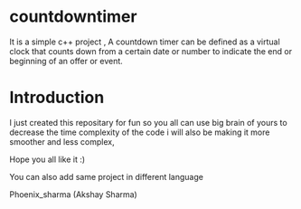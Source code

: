 # countdowntimer
  It is a simple c++ project , A countdown timer can be defined as a virtual clock that counts down from a certain date or number to indicate the end or beginning of an offer or event.



# Introduction

 I just created this repositary for fun so you all can use big brain of yours to decrease the time complexity of the code
 i will also be making it more smoother and less complex,
 
 
 
 Hope you all like it :)
 
 
 You can also add same project in different language
 
 
 Phoenix_sharma (Akshay Sharma)
